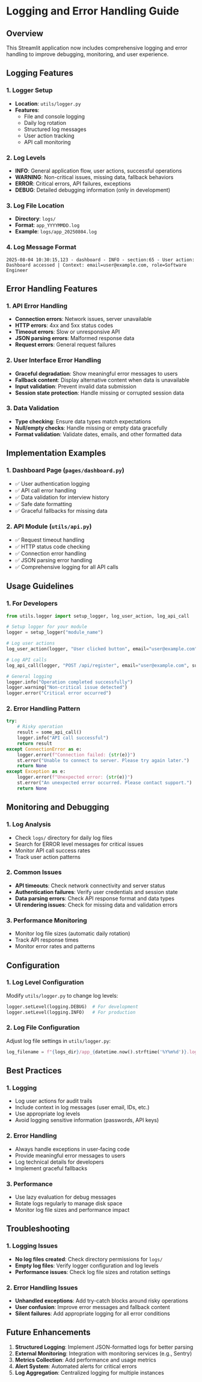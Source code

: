 # Logging and Error Handling Guide

## Overview
This Streamlit application now includes comprehensive logging and error handling to improve debugging, monitoring, and user experience.

## Logging Features

### 1. Logger Setup
- **Location**: `utils/logger.py`
- **Features**:
  - File and console logging
  - Daily log rotation
  - Structured log messages
  - User action tracking
  - API call monitoring

### 2. Log Levels
- **INFO**: General application flow, user actions, successful operations
- **WARNING**: Non-critical issues, missing data, fallback behaviors
- **ERROR**: Critical errors, API failures, exceptions
- **DEBUG**: Detailed debugging information (only in development)

### 3. Log File Location
- **Directory**: `logs/`
- **Format**: `app_YYYYMMDD.log`
- **Example**: `logs/app_20250804.log`

### 4. Log Message Format
```
2025-08-04 10:30:15,123 - dashboard - INFO - section:65 - User action: Dashboard accessed | Context: email=user@example.com, role=Software Engineer
```

## Error Handling Features

### 1. API Error Handling
- **Connection errors**: Network issues, server unavailable
- **HTTP errors**: 4xx and 5xx status codes
- **Timeout errors**: Slow or unresponsive API
- **JSON parsing errors**: Malformed response data
- **Request errors**: General request failures

### 2. User Interface Error Handling
- **Graceful degradation**: Show meaningful error messages to users
- **Fallback content**: Display alternative content when data is unavailable
- **Input validation**: Prevent invalid data submission
- **Session state protection**: Handle missing or corrupted session data

### 3. Data Validation
- **Type checking**: Ensure data types match expectations
- **Null/empty checks**: Handle missing or empty data gracefully
- **Format validation**: Validate dates, emails, and other formatted data

## Implementation Examples

### 1. Dashboard Page (`pages/dashboard.py`)
- ✅ User authentication logging
- ✅ API call error handling
- ✅ Data validation for interview history
- ✅ Safe date formatting
- ✅ Graceful fallbacks for missing data

### 2. API Module (`utils/api.py`)
- ✅ Request timeout handling
- ✅ HTTP status code checking
- ✅ Connection error handling
- ✅ JSON parsing error handling
- ✅ Comprehensive logging for all API calls

## Usage Guidelines

### 1. For Developers
```python
from utils.logger import setup_logger, log_user_action, log_api_call

# Setup logger for your module
logger = setup_logger("module_name")

# Log user actions
log_user_action(logger, "User clicked button", email="user@example.com", button="submit")

# Log API calls
log_api_call(logger, "POST /api/register", email="user@example.com", success=True)

# General logging
logger.info("Operation completed successfully")
logger.warning("Non-critical issue detected")
logger.error("Critical error occurred")
```

### 2. Error Handling Pattern
```python
try:
    # Risky operation
    result = some_api_call()
    logger.info("API call successful")
    return result
except ConnectionError as e:
    logger.error(f"Connection failed: {str(e)}")
    st.error("Unable to connect to server. Please try again later.")
    return None
except Exception as e:
    logger.error(f"Unexpected error: {str(e)}")
    st.error("An unexpected error occurred. Please contact support.")
    return None
```

## Monitoring and Debugging

### 1. Log Analysis
- Check `logs/` directory for daily log files
- Search for ERROR level messages for critical issues
- Monitor API call success rates
- Track user action patterns

### 2. Common Issues
- **API timeouts**: Check network connectivity and server status
- **Authentication failures**: Verify user credentials and session state
- **Data parsing errors**: Check API response format and data types
- **UI rendering issues**: Check for missing data and validation errors

### 3. Performance Monitoring
- Monitor log file sizes (automatic daily rotation)
- Track API response times
- Monitor error rates and patterns

## Configuration

### 1. Log Level Configuration
Modify `utils/logger.py` to change log levels:
```python
logger.setLevel(logging.DEBUG)  # For development
logger.setLevel(logging.INFO)   # For production
```

### 2. Log File Configuration
Adjust log file settings in `utils/logger.py`:
```python
log_filename = f"{logs_dir}/app_{datetime.now().strftime('%Y%m%d')}.log"
```

## Best Practices

### 1. Logging
- Log user actions for audit trails
- Include context in log messages (user email, IDs, etc.)
- Use appropriate log levels
- Avoid logging sensitive information (passwords, API keys)

### 2. Error Handling
- Always handle exceptions in user-facing code
- Provide meaningful error messages to users
- Log technical details for developers
- Implement graceful fallbacks

### 3. Performance
- Use lazy evaluation for debug messages
- Rotate logs regularly to manage disk space
- Monitor log file sizes and performance impact

## Troubleshooting

### 1. Logging Issues
- **No log files created**: Check directory permissions for `logs/`
- **Empty log files**: Verify logger configuration and log levels
- **Performance issues**: Check log file sizes and rotation settings

### 2. Error Handling Issues
- **Unhandled exceptions**: Add try-catch blocks around risky operations
- **User confusion**: Improve error messages and fallback content
- **Silent failures**: Add appropriate logging for all error conditions

## Future Enhancements

1. **Structured Logging**: Implement JSON-formatted logs for better parsing
2. **External Monitoring**: Integration with monitoring services (e.g., Sentry)
3. **Metrics Collection**: Add performance and usage metrics
4. **Alert System**: Automated alerts for critical errors
5. **Log Aggregation**: Centralized logging for multiple instances
